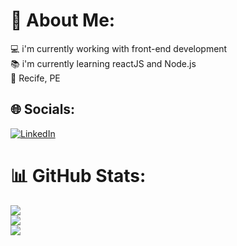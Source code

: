 # 💫 About Me:
💻 i'm currently working with front-end development<br>📚 i'm currently learning reactJS and Node.js<br>📌 Recife, PE


## 🌐 Socials:
[![LinkedIn](https://img.shields.io/badge/LinkedIn-%230077B5.svg?logo=linkedin&logoColor=white)](https://www.linkedin.com/in/bruna-xavier-3624bb226/) 
# 📊 GitHub Stats:
![](https://github-readme-stats.vercel.app/api?username=Brvnaxs&theme=midnight-purple&hide_border=true&include_all_commits=true&count_private=true)<br/>
![](https://github-readme-streak-stats.herokuapp.com/?user=Brvnaxs&theme=midnight-purple&hide_border=true)<br/>
![](https://github-readme-stats.vercel.app/api/top-langs/?username=Brvnaxs&theme=midnight-purple&hide_border=true&include_all_commits=true&count_private=true&layout=compact)



<!-- Proudly created with GPRM ( https://gprm.itsvg.in ) -->
